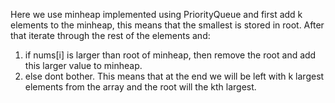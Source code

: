 Here we use minheap implemented using PriorityQueue and first add k elements to the
minheap, this means that the smallest is stored in root. After that iterate through the rest of
the elements and:
1) if nums[i] is larger than root of minheap, then remove the root and add this larger value
to minheap.
​
2) else dont bother.
This means that at the end we will be left with k largest elements from the array and the
root will the kth largest.
​